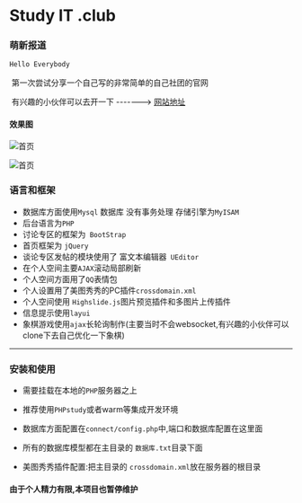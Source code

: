 # Study IT .club

### 萌新报道

``` js
Hello Everybody
```

​	第一次尝试分享一个自己写的非常简单的自己社团的官网

​	有兴趣的小伙伴可以去开一下 -------> [网站地址](http://sunhang.gz01.bdysite.com/)

#### 效果图

![首页](http://studyit.club/Study/index.png)

![首页](http://studyit.club/Study/main.png)

### 语言和框架

* 数据库方面使用`Mysql` 数据库 没有事务处理 存储引擎为`MyISAM`
* 后台语言为`PHP`
* 讨论专区的框架为` BootStrap`
* 首页框架为 `jQuery`
* 谈论专区发帖的模块使用了 富文本编辑器` UEditor`
* 在个人空间主要`AJAX`滚动局部刷新
* 个人空间方面用了`QQ`表情包
* 个人设置用了美图秀秀的PC插件`crossdomain.xml`
* 个人空间使用 `Highslide.js`图片预览插件和多图片上传插件
* 信息提示使用`layui`
* 象棋游戏使用`ajax`长轮询制作(主要当时不会websocket,有兴趣的小伙伴可以clone下去自己优化一下象棋)

***

### 安装和使用

* 需要挂载在本地的`PHP`服务器之上

* 推荐使用`PHPstudy`或者warm等集成开发环境

* 数据库方面配置在`connect/config.php`中,端口和数据库配置在这里面

* 所有的数据库模型都在主目录的 `数据库.txt`目录下面

* 美图秀秀插件配置:把主目录的 `crossdomain.xml`放在服务器的根目录

  
#### 由于个人精力有限,本项目也暂停维护

